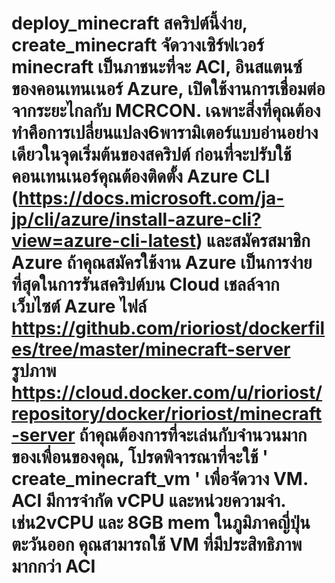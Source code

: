 # deploy_minecraft สคริปต์นี้ง่าย, create_minecraft จัดวางเซิร์ฟเวอร์ minecraft เป็นภาชนะที่จะ ACI, อินสแตนซ์ของคอนเทนเนอร์ Azure, เปิดใช้งานการเชื่อมต่อจากระยะไกลกับ MCRCON. เฉพาะสิ่งที่คุณต้องทำคือการเปลี่ยนแปลง6พารามิเตอร์แบบอ่านอย่างเดียวในจุดเริ่มต้นของสคริปต์ ก่อนที่จะปรับใช้คอนเทนเนอร์คุณต้องติดตั้ง Azure CLI (https://docs.microsoft.com/ja-jp/cli/azure/install-azure-cli?view=azure-cli-latest) และสมัครสมาชิก Azure ถ้าคุณสมัครใช้งาน Azure เป็นการง่ายที่สุดในการรันสคริปต์บน Cloud เชลล์จากเว็บไซต์ Azure ไฟล์ https://github.com/rioriost/dockerfiles/tree/master/minecraft-server รูปภาพ https://cloud.docker.com/u/rioriost/repository/docker/rioriost/minecraft-server ถ้าคุณต้องการที่จะเล่นกับจำนวนมากของเพื่อนของคุณ, โปรดพิจารณาที่จะใช้ ' create_minecraft_vm ' เพื่อจัดวาง VM. ACI มีการจำกัด vCPU และหน่วยความจำ. เช่น2vCPU และ 8GB mem ในภูมิภาคญี่ปุ่นตะวันออก คุณสามารถใช้ VM ที่มีประสิทธิภาพมากกว่า ACI
